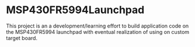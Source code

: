 # MSP430FR5994Launchpad

This project is an a development/learning effort to build application code on the MSP430FR5994 launchpad with
eventual realization of using on custom target board.
